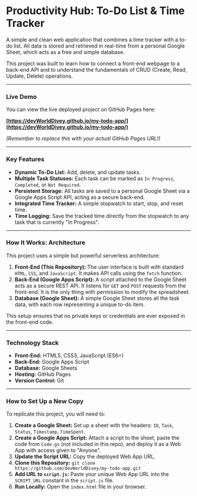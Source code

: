 # Productivity Hub: To-Do List & Time Tracker

A simple and clean web application that combines a time tracker with a to-do list. All data is stored and retrieved in real-time from a personal Google Sheet, which acts as a free and simple database.

This project was built to learn how to connect a front-end webpage to a back-end API and to understand the fundamentals of CRUD (Create, Read, Update, Delete) operations.

---

### Live Demo

You can view the live deployed project on GitHub Pages here:

**[https://devWorldDivey.github.io/my-todo-app/](https://devWorldDivey.github.io/my-todo-app/)**

*(Remember to replace this with your actual GitHub Pages URL!)*

---

### Key Features

* **Dynamic To-Do List:** Add, delete, and update tasks.
* **Multiple Task Statuses:** Each task can be marked as `In Progress`, `Completed`, or `Not Required`.
* **Persistent Storage:** All tasks are saved to a personal Google Sheet via a Google Apps Script API, acting as a secure back-end.
* **Integrated Time Tracker:** A simple stopwatch to start, stop, and reset time.
* **Time Logging:** Save the tracked time directly from the stopwatch to any task that is currently "In Progress".

---

### How It Works: Architecture

This project uses a simple but powerful serverless architecture:

1.  **Front-End (This Repository):** The user interface is built with standard `HTML`, `CSS`, and `JavaScript`. It makes API calls using the `fetch` function.
2.  **Back-End (Google Apps Script):** A script attached to the Google Sheet acts as a secure REST API. It listens for `GET` and `POST` requests from the front-end. It is the only thing with permission to modify the spreadsheet.
3.  **Database (Google Sheet):** A simple Google Sheet stores all the task data, with each row representing a unique to-do item.

This setup ensures that no private keys or credentials are ever exposed in the front-end code.

---

### Technology Stack

* **Front-End:** HTML5, CSS3, JavaScript (ES6+)
* **Back-End:** Google Apps Script
* **Database:** Google Sheets
* **Hosting:** GitHub Pages
* **Version Control:** Git

---

### How to Set Up a New Copy

To replicate this project, you will need to:

1.  **Create a Google Sheet:** Set up a sheet with the headers: `ID`, `Task`, `Status`, `Timestamp`, `TimeSpent`.
2.  **Create a Google Apps Script:** Attach a script to the sheet, paste the code from `Code.gs` (not included in this repo), and deploy it as a Web App with access given to "Anyone".
3.  **Update the Script URL:** Copy the deployed Web App URL.
4.  **Clone this Repository:** `git clone https://github.com/devWorldDivey/my-todo-app.git`
5.  **Add URL to `script.js`:** Paste your unique Web App URL into the `SCRIPT_URL` constant in the `script.js` file.
6.  **Run Locally:** Open the `index.html` file in your browser.
